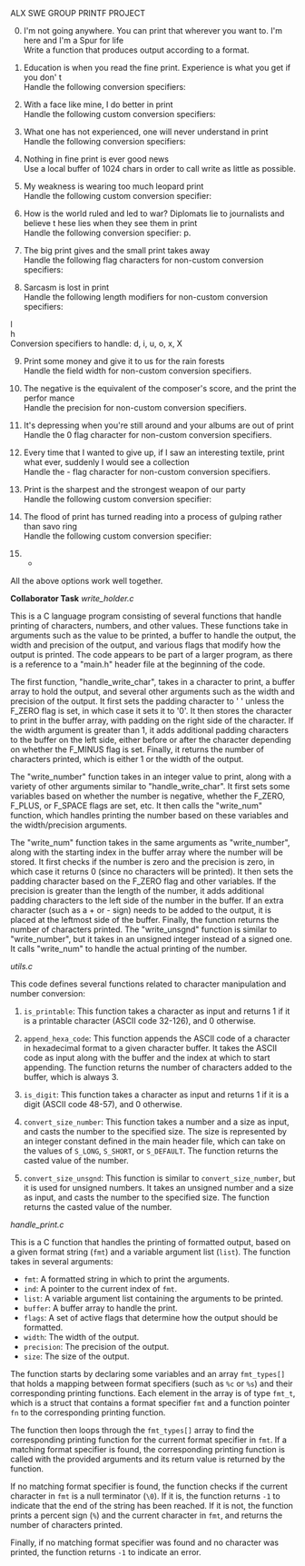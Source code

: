 ALX SWE GROUP PRINTF PROJECT

0. I'm not going anywhere. You can print that wherever you want to. I'm here and I'm
 a Spur for life                                                                    
Write a function that produces output according to a format.                        
                                                                                    
                                                                                    
1. Education is when you read the fine print. Experience is what you get if you don'
t                                                                                   
Handle the following conversion specifiers:

2. With a face like mine, I do better in print                                      
Handle the following custom conversion specifiers:                                  
                                                                                    
3. What one has not experienced, one will never understand in print                 
Handle the following conversion specifiers:                                         
                                                                                    
4. Nothing in fine print is ever good news                                          
Use a local buffer of 1024 chars in order to call write as little as possible.      
                                                                                    
5. My weakness is wearing too much leopard print                                    
Handle the following custom conversion specifier:                                   
                                                                                    
6. How is the world ruled and led to war? Diplomats lie to journalists and believe t
hese lies when they see them in print                                               
Handle the following conversion specifier: p.                                       
                                                                                    
7. The big print gives and the small print takes away                               
Handle the following flag characters for non-custom conversion specifiers:          
                                                                                    
8. Sarcasm is lost in print                                                         
Handle the following length modifiers for non-custom conversion specifiers:         
                                                                                    
l                                                                                   
h                                                                                   
Conversion specifiers to handle: d, i, u, o, x, X                                   
                                                                                    
9. Print some money and give it to us for the rain forests                          
Handle the field width for non-custom conversion specifiers.                        
                                                                                    
10. The negative is the equivalent of the composer's score, and the print the perfor
mance                                                                               
Handle the precision for non-custom conversion specifiers.                          
                                                                                    
11. It's depressing when you're still around and your albums are out of print       
Handle the 0 flag character for non-custom conversion specifiers.                   
                                                                                    
12. Every time that I wanted to give up, if I saw an interesting textile, print what
 ever, suddenly I would see a collection                                            
Handle the - flag character for non-custom conversion specifiers.                   
                                                                                    
13. Print is the sharpest and the strongest weapon of our party                     
Handle the following custom conversion specifier:                                   
                                                                                    
14. The flood of print has turned reading into a process of gulping rather than savo
ring                                                                                
Handle the following custom conversion specifier:                                   
                                                                                    
15. *                                                                               
All the above options work well together.

**Collaborator Task** 
*write_holder.c*

This is a C language program consisting of several functions that handle printing of characters, numbers, and other values. These functions take in arguments such as the value to be printed, a buffer to handle the output, the width and precision of the output, and various flags that modify how the output is printed. The code appears to be part of a larger program, as there is a reference to a "main.h" header file at the beginning of the code.

The first function, "handle_write_char", takes in a character to print, a buffer array to hold the output, and several other arguments such as the width and precision of the output. It first sets the padding character to ' ' unless the F_ZERO flag is set, in which case it sets it to '0'. It then stores the character to print in the buffer array, with padding on the right side of the character. If the width argument is greater than 1, it adds additional padding characters to the buffer on the left side, either before or after the character depending on whether the F_MINUS flag is set. Finally, it returns the number of characters printed, which is either 1 or the width of the output.

The "write_number" function takes in an integer value to print, along with a variety of other arguments similar to "handle_write_char". It first sets some variables based on whether the number is negative, whether the F_ZERO, F_PLUS, or F_SPACE flags are set, etc. It then calls the "write_num" function, which handles printing the number based on these variables and the width/precision arguments.

The "write_num" function takes in the same arguments as "write_number", along with the starting index in the buffer array where the number will be stored. It first checks if the number is zero and the precision is zero, in which case it returns 0 (since no characters will be printed). It then sets the padding character based on the F_ZERO flag and other variables. If the precision is greater than the length of the number, it adds additional padding characters to the left side of the number in the buffer. If an extra character (such as a + or - sign) needs to be added to the output, it is placed at the leftmost side of the buffer. Finally, the function returns the number of characters printed.
The "write_unsgnd" function is similar to "write_number", but it takes in an unsigned integer instead of a signed one. It calls "write_num" to handle the actual printing of the number.

*utils.c*

This code defines several functions related to character manipulation and number conversion:

1. `is_printable`: This function takes a character as input and returns 1 if it is a printable character (ASCII code 32-126), and 0 otherwise.

2. `append_hexa_code`: This function appends the ASCII code of a character in hexadecimal format to a given character buffer. It takes the ASCII code as input along with the buffer and the index at which to start appending. The function returns the number of characters added to the buffer, which is always 3.

3. `is_digit`: This function takes a character as input and returns 1 if it is a digit (ASCII code 48-57), and 0 otherwise.

4. `convert_size_number`: This function takes a number and a size as input, and casts the number to the specified size. The size is represented by an integer constant defined in the main header file, which can take on the values of `S_LONG`, `S_SHORT`, or `S_DEFAULT`. The function returns the casted value of the number.

5. `convert_size_unsgnd`: This function is similar to `convert_size_number`, but it is used for unsigned numbers. It takes an unsigned number and a size as input, and casts the number to the specified size. The function returns the casted value of the number.


*handle_print.c*

This is a C function that handles the printing of formatted output, based on a given format string (`fmt`) and a variable argument list (`list`). The function takes in several arguments:

- `fmt`: A formatted string in which to print the arguments.
- `ind`: A pointer to the current index of `fmt`.
- `list`: A variable argument list containing the arguments to be printed.
- `buffer`: A buffer array to handle the print.
- `flags`: A set of active flags that determine how the output should be formatted.
- `width`: The width of the output.
- `precision`: The precision of the output.
- `size`: The size of the output.

The function starts by declaring some variables and an array `fmt_types[]` that holds a mapping between format specifiers (such as `%c` or `%s`) and their corresponding printing functions. Each element in the array is of type `fmt_t`, which is a struct that contains a format specifier `fmt` and a function pointer `fn` to the corresponding printing function.

The function then loops through the `fmt_types[]` array to find the corresponding printing function for the current format specifier in `fmt`. If a matching format specifier is found, the corresponding printing function is called with the provided arguments and its return value is returned by the function.

If no matching format specifier is found, the function checks if the current character in `fmt` is a null terminator (`\0`). If it is, the function returns `-1` to indicate that the end of the string has been reached. If it is not, the function prints a percent sign (`%`) and the current character in `fmt`, and returns the number of characters printed.

Finally, if no matching format specifier was found and no character was printed, the function returns `-1` to indicate an error.


